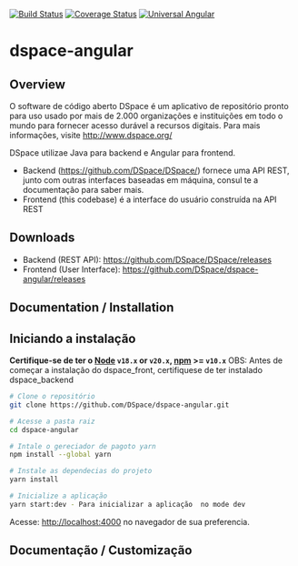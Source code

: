 [![Build Status](https://github.com/DSpace/dspace-angular/workflows/Build/badge.svg?branch=main)](https://github.com/DSpace/dspace-angular/actions?query=workflow%3ABuild) [![Coverage Status](https://codecov.io/gh/DSpace/dspace-angular/branch/main/graph/badge.svg)](https://codecov.io/gh/DSpace/dspace-angular) [![Universal Angular](https://img.shields.io/badge/universal-angular2-brightgreen.svg?style=flat)](https://github.com/angular/universal)

dspace-angular
==============

Overview
--------
O software de código aberto DSpace é um aplicativo de repositório pronto para uso usado por mais de
2.000 organizações e instituições em todo o mundo para fornecer acesso durável a recursos digitais.
Para mais informações, visite http://www.dspace.org/

DSpace utilizae Java para backend e  Angular para frontend.

* Backend (https://github.com/DSpace/DSpace/) fornece uma API REST, junto com outras interfaces baseadas em máquina, consul te a documentação para saber mais.
* Frontend (this codebase) é a interface do usuário construída na API REST

Downloads
---------

* Backend (REST API): https://github.com/DSpace/DSpace/releases
* Frontend (User Interface): https://github.com/DSpace/dspace-angular/releases


## Documentation / Installation


Iniciando a instalação 
-----------

**Certifique-se de ter o [Node](https://nodejs.org) `v18.x` or `v20.x`, [npm](https://www.npmjs.com/) >= `v10.x`**
OBS: Antes de começar a instalação do dspace_front, certifiquese de ter instalado dspace_backend  

```bash
# Clone o repositório
git clone https://github.com/DSpace/dspace-angular.git

# Acesse a pasta raiz
cd dspace-angular

# Intale o gereciador de pagoto yarn
npm install --global yarn

# Instale as dependecias do projeto
yarn install

# Inicialize a aplicação
yarn start:dev - Para inicializar a aplicação  no mode dev
```
Acesse: [http://localhost:4000](http://localhost:4000) no navegador de sua preferencia.


## Documentação / Customização
